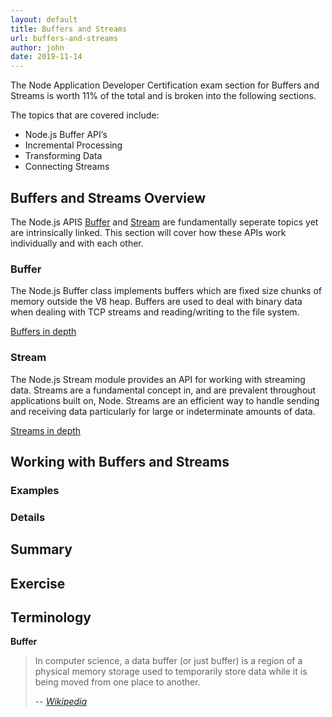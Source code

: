 ```yaml
---
layout: default
title: Buffers and Streams
url: buffers-and-streams
author: john
date: 2019-11-14
---
```


The Node Application Developer Certification exam section for Buffers and Streams is worth 11% of the total and is broken into the following sections.

The topics that are covered include:

- Node.js Buffer API’s
- Incremental Processing
- Transforming Data
- Connecting Streams

## Buffers and Streams Overview

The Node.js APIS [Buffer](https://nodejs.org/docs/latest-v10.x/api/buffer.html) and [Stream](https://nodejs.org/docs/latest-v10.x/api/stream.html) are fundamentally seperate topics yet are intrinsically linked. This section will cover how these APIs work individually and with each other.

### Buffer

The Node.js Buffer class implements buffers which are fixed size chunks of memory outside the V8 heap. Buffers are used to deal with binary data when dealing with TCP streams and reading/writing to the file system.

[Buffers in depth](./buffers.md)

### Stream

The Node.js Stream module provides an API for working with streaming data. Streams are a fundamental concept in, and are prevalent throughout applications built on, Node. Streams are an efficient way to handle sending and receiving data particularly for large or indeterminate amounts of data.

[Streams in depth](./streams.md)

## Working with Buffers and Streams

### Examples

### Details

## Summary

## Exercise

## Terminology

**Buffer**

> In computer science, a data buffer (or just buffer) is a region of a physical memory storage used to temporarily store data while it is being moved from one place to another.
>
> -- <cite>[Wikipedia](https://en.wikipedia.org/wiki/Data_buffer)</cite>
